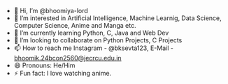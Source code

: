 - 👋 Hi, I’m @bhoomiya-lord
- 👀 I’m interested in Artificial Intelligence, Machine Learnig, Data Science, Computer Science, Anime and Manga etc.
- 🌱 I’m currently learning Python, C, Java and Web Dev
- 💞️ I’m looking to collaborate on Python Projects, C Projects
- 📫 How to reach me Instagram - @bksevta123, E-Mail - bhoomik.24bcon2560@jecrcu.edu.in
- 😄 Pronouns: He/Him
- ⚡ Fun fact: I love watching anime.

<!---
bhoomiya-lord/bhoomiya-lord is a ✨ special ✨ repository because its `README.md` (this file) appears on your GitHub profile.
You can click the Preview link to take a look at your changes.
--->
